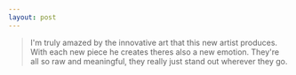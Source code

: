 ```yaml
---
layout: post
---
```


>I'm truly amazed by the innovative art that this new artist produces.
With each new piece he creates theres also a new emotion. They're all so raw and meaningful, 
they really just stand out wherever they go.
